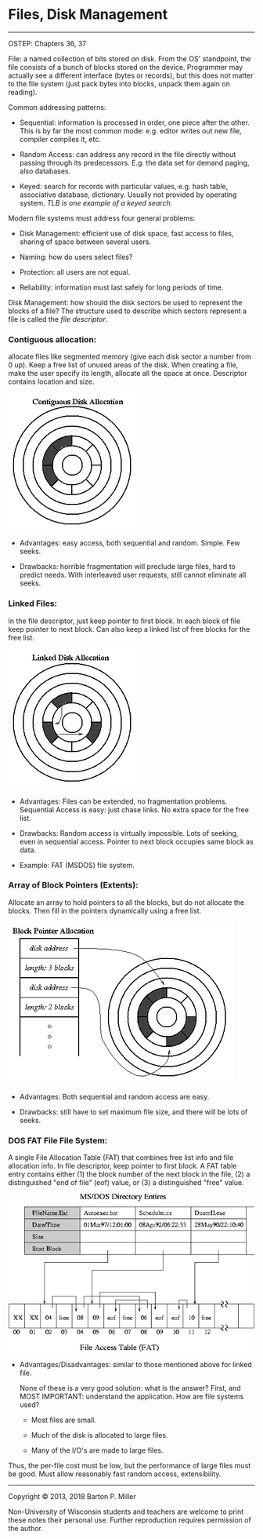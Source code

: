 # Files, Disk Management

* * *

OSTEP: Chapters 36, 37

File: a named collection of bits stored on disk. From
the OS' standpoint, the file consists of a bunch of blocks
stored on the device. Programmer may actually see a different
interface (bytes or records), but this does not matter to the
file system (just pack bytes into blocks, unpack them again
on reading).

Common addressing patterns:

- Sequential: information is processed in order, one piece
  after the other. This is by far the most common mode:
  e.g. editor writes out new file, compiler compiles it,
  etc.

- Random Access: can address any record in the file directly
  without passing through its predecessors. E.g. the data set
  for demand paging, also databases.

- Keyed: search for records with particular values, e.g.
  hash table, associative database, dictionary. Usually not provided by
  operating system.
  _TLB is one example of a keyed search._

Modern file systems must address four general problems:

- Disk Management: efficient use of disk space, fast access
  to files, sharing of space between several users.

- Naming: how do users select files?

- Protection: all users are not equal.

- Reliability: information must last safely for long periods
  of time.


Disk Management: how should the disk sectors be used to
represent the blocks
of a file? The structure used to describe which sectors
represent a file is called the _file descriptor_.

### Contiguous allocation:

allocate files like segmented memory
(give each disk sector a number from 0 up). Keep
a free list of unused areas of the disk. When creating a file,
make the user specify its length, allocate all the space at once.
Descriptor contains location and size.

![Contiguous Disk Allocation](figures/s24.contig.gif)

- Advantages: easy access, both sequential and random.
  Simple. Few seeks.

- Drawbacks: horrible fragmentation will preclude large files,
  hard to predict needs. With interleaved user requests, still
  cannot eliminate all seeks.


### Linked Files:

In the file descriptor, just keep pointer to first block.
In each block of file keep pointer to next block.
Can also keep a linked list of free blocks for the free list.

![Linked Disk Allocation](figures/s24.linked.gif)

- Advantages: Files can be extended, no fragmentation problems.
  Sequential Access is easy: just chase links.
  No extra space for the free list.

- Drawbacks: Random access is virtually impossible.
  Lots of seeking, even in sequential access.
  Pointer to next block occupies same block as data.

- Example: FAT (MSDOS) file system.


### Array of Block Pointers (Extents):

Allocate an array to hold pointers to all the blocks, but do not allocate the blocks.
Then fill in the pointers dynamically using a free list.

![Extent Disk Allocation](figures/s24.blockptrs.gif)

- Advantages: Both sequential and random access are easy.

- Drawbacks: still have to set maximum file size, and there
  will be lots of seeks.


### DOS FAT File File System:

A single File Allocation Table (FAT)
that combines free list info and file allocation info.
In file descriptor, keep pointer to first block.
A FAT table entry contains either (1) the block number of the next
block in the file, (2) a distinguished "end of file" (eof) value, or
(3) a distinguished "free" value.

![DOS File Allocation Table (FAT)](figures/s24.fat.gif)

- Advantages/Disadvantages: similar to those mentioned above for linked
  file.



  None of these is a very good solution: what is the answer? First,
  and MOST IMPORTANT: understand the application. How are file
  systems used?




  - Most files are small.

  - Much of the disk is allocated to large files.

  - Many of the I/O's are made to large files.


Thus, the per-file cost must be low, but the performance of large files
must be good. Must allow reasonably fast random access, extensibility.

* * *

Copyright © 2013, 2018 Barton P. Miller

Non-University of Wisconsin students and teachers are welcome
to print these notes their personal use.
Further reproduction requires permission of the author.


